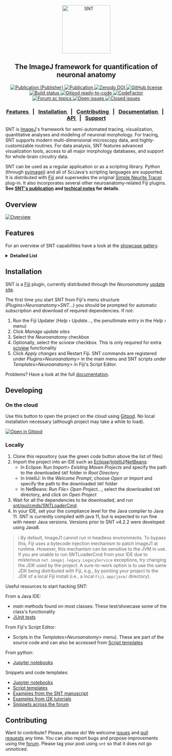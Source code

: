 <p align="center"><img src="https://imagej.net/media/icons/snt.png" alt="SNT" width="150"></p>
<h2 align="center">The ImageJ framework for quantification of neuronal anatomy</h2>
<div align="center">

 <!-- rdcu.be -->
  <a href="https://rdcu.be/c59MD">
    <img alt="Publication (Publisher)" src="https://img.shields.io/badge/Publication-Pub.-teal.svg">
  </a>
 <!-- BioRiv -->
  <a href="https://doi.org/10.1101/2020.07.13.179325">
    <img alt="Publication" src="https://img.shields.io/badge/Publication-BioRiv-red.svg">
  </a>
  <!-- Zenodo -->
  <a href="https://zenodo.org/badge/latestdoi/221831995">
    <img alt="Zenodo DOI" src="https://zenodo.org/badge/221831995.svg">
  </a>
  <!-- License -->
  <a href="https://github.com/morphonets/SNT/blob/master/LICENSE.txt">
    <img alt="GitHub license" src="https://img.shields.io/github/license/morphonets/SNT">
  </a>
<br>
  <!-- Build Status -->
  <a href="https://github.com/morphonets/SNT/actions/workflows/build.yml">
    <img alt="Build status" src="https://github.com/morphonets/SNT/actions/workflows/build.yml/badge.svg">
  </a>
  <!-- Gitpod -->
  <a href="https://gitpod.io/#https://github.com/fiji/SNT">
    <img alt="Gitpod ready-to-code" src="https://img.shields.io/badge/Gitpod-ready--to--code-blue?logo=gitpod">
  </a>
  <!-- codefactor -->
  <a href="https://www.codefactor.io/repository/github/morphonets/snt"><img src="https://www.codefactor.io/repository/github/morphonets/snt/badge" alt="CodeFactor" /
></a>
<br>
  <!-- Forum -->
  <a href="https://forum.image.sc/tags/snt">
    <img alt="Forum.sc topics" src="https://img.shields.io/badge/dynamic/json.svg?label=forum&url=https%3A%2F%2Fforum.image.sc%2Ftag%2Fsnt.json&query=%24.topic_list.tags.0.topic_count&suffix=%20topics">
  </a>
  <!-- Issues -->
  <a href="https://github.com/morphonets/SNT/issues">
    <img alt="Open issues" src="https://img.shields.io/github/issues/morphonets/SNT">
  </a>
  <a href="https://github.com/morphonets/SNT/issues">
    <img alt="Closed issues" src="https://img.shields.io/github/issues-closed/morphonets/SNT">
  </a>
</div>
<div align="center">
  <h3>
    <a href="https://github.com/morphonets/SNT#features">
      Features
    </a>
    <span style="margin:.5em">|</span>
    <a href="https://github.com/morphonets/SNT#installation">
      Installation
    </a>
    <span style="margin:.5em">|</span>
    <a href="https://github.com/morphonets/SNT#contributing">
      Contributing
    </a>
    <span style="margin:.5em">|</span>
    <a href="https://imagej.net/SNT">
       Documentation
    </a>
    <span style="margin:.5em">|</span>
    <a href="https://morphonets.github.io/SNT/">
      API
    </a>
    <span style="margin:.5em">|</span>
    <a href="https://forum.image.sc/tag/SNT">
      Support
    </a>
  </h3>
</div>

SNT is [ImageJ](https://imagej.net/)'s framework for semi-automated tracing, visualization, quantitative analyses and modeling of neuronal morphology. For tracing, SNT supports modern multi-dimensional microscopy data, and highly-customizable routines. For data analysis, SNT features advanced visualization tools, access to all major morphology databases, and support for whole-brain circuitry data.

SNT can be used as a regular application or as a scripting library. Python (through [pyimagej](https://github.com/imagej/pyimagej)) and  all of SciJava's scripting languages are supported. It is distributed with [Fiji](https://imagej.net/Fiji) and supersedes the original [Simple Neurite Tracer](#backwards-compatibility) plug-in. It also incorporates several other neuroanatomy-related Fiji plugins. **See  [SNT's publication](https://doi.org/10.1038/s41592-021-01105-7)  and [techical notes](./NOTES.md) for details**.

## Overview

[![Overview](https://user-images.githubusercontent.com/2439948/167173119-2e4bea60-38e6-437f-82a9-205700f83ae8.png)](https://www.nature.com/articles/s41592-021-01105-7)

## Features
For an overview of SNT capabilities have a look at the [showcase gallery](https://imagej.net/plugins/snt/#overview).

<details>
  <summary><b>Detailed List</b></summary>

### Tracing

* Semi-automated Tracing:
  
  * Support for up to 5D multidimensional images, including multichannel, and timelapse sequences
  * Support for both ImageJ1 and [ImgLib2](https://imagej.net/libs/imglib2/) data structures
  * Several bi-directional search algorithms (A\*, NBA\*, Fast marching) with adjustable cost functions allow for efficient computation of curvatures for a wide range of imagery, that are <u>up to 20x faster</u> relatively to the original _Simple Neurite Tracer_ plugin
  * Tracing in "secondary layers". This allows for paths to be computed on "enhanced" (pre-processed) images while interacting with the unfiltered, original image (or vice-versa). Toggling between the two data sources is immediate
  * Precise placement of nodes is aided by a local search that automatically snaps the cursor to neurites wihin a 3D neighborhood

* Auto-tracing:

  * Generation of traces from thresholded/filtered images
  * Machine learning: Built-in routines for training random forest classifiers on previously traced paths ([Trainable Weka segmentation](https://github.com/fiji/Trainable_Segmentation) bridge)

* Tracing can be interleaved with image processing routines

* Tracing is scriptable. Interactive scripts allow for real-time inspection of results

* Paths can be tagged, searched, grouped and filtered by morphometric properties (length, radius, etc.)

* Paths can be edited, i.e., a path can be linked or merged together, or split into two. Nodes can be moved, deleted, or inserted

* Post-hoc refinement of node positioning and radii by 'fitting' traces to the fluorescent signal associated with a path
  
### Analysis

* Extensive repertoire of metrics, namely those provided by [L-measure](http://cng.gmu.edu:8080/Lm/help/index.htm) and [NeuroM](https://github.com/BlueBrain/NeuroM). Metrics can be collected from groups of cells, single cells, or parts thereof

* Analysis based on neuropil annotations for whole-brain data such as [MouseLight](https://ml-neuronbrowser.janelia.org/)

* Direct access to public databases, including [FlyCircuit](http://www.flycircuit.tw), [Insect Brain Database](https://insectbraindb.org/app/), [MouseLight](https://ml-neuronbrowser.janelia.org/), [NeuroMorpho](http://neuromorpho.org/), and [Virtual Fly Brain](https://v2.virtualflybrain.org/)

* Built-in commands for immediate retrieval of statistical reports, including summary statistics, tests (two-sample _t_-test/one-way ANOVA), comparison plots and histograms

* Convex hull analyses

* Graph theory-based analyses

* Persistent homology-based analyses

* [Sholl](./NOTES.md) and Horton-Strahler analyses

* Image processing workflows: Reconstructions can be converted to masks and ROIs. Voxel intensities can be profiled around traced paths
  
### Visualization

* Quantitative visualizations: Display neurons color coded by morphometric traits, or neuropil annotations. 

* Publication-quality visualizations:  Neuronal reconstructions, diagrams, plots and histograms can be exported as vector graphics

* [Reconstruction Viewer](https://imagej.net/SNT:_Reconstruction_Viewer): Standalone hardware-accelerated 3D visualization tool for both meshes and reconstructions.
  
  * Interactive and programmatic scenes (controlled rotations, panning, zoom, scaling, animation,  "dark/light mode", etc.)
  * Customizable views: Interactive management of scene elements, controls for transparency, color interpolation, lightning, path smoothing, etc.. Ability to render both local and remote files on the same scene
  * Built-in support for several template brains: Drosophila, [zebrafish](https://fishatlas.neuro.mpg.de/), and Allen CCF (Allen Mouse Brain Atlas)

* [sciview](https://github.com/scenerygraphics/sciview) integration

* Graph Viewer: A dedicated viewer for graph-theory-based diagrams
  
  * Display reconstructions as dendrograms
  * Quantitative connectivity graphs for single cells and groups of cells
  
### Scripting

* Almost every aspect of the program can be scripted in any of the IJ2 supported languages, or from Python through [pyimagej](https://github.com/imagej/pyimagej)

* Detailed [documentation](https://imagej.net/SNT:_Scripting) and examples, including Python [notebooks](https://github.com/morphonets/SNT/tree/master/notebooks), and [end-to-end examples](https://github.com/morphonets/SNTmanuscript)

* Headless scripts supported

* (Experimental) Script Recorder
  
### Modeling

* Biophysical modeling of neuronal growth is performed through [Cortex3D (Cx3D)](https://github.com/morphonets/cx3d) and [sciview](https://docs.scenery.graphics/sciview/ "SciView"), in which a modified version of [Cx3D](https://github.com/morphonets/cx3d) grows neuronal processes with [sciview](https://docs.scenery.graphics/sciview/)’s data structures.
  
### Compatibility

* Support for multiple file formats including SWC, TRACES, JSON (MouseLight specification), and NDF (NeuronJ data file)

* Backwards compatibility: Special effort was put into backwards compatibility with  [Simple Neurite Tracer](https://github.com/fiji/SNT)  (including [TrakEM2](https://github.com/trakem2/TrakEM2) and [ITK](https://imagej.net/SNT:_Tubular_Geodesics) interaction). Inherited functionality has been improved, namely:
  
  * Support for sub-pixel accuracy
  * Synchronization of XY, ZY, and XZ views
  * Improved "filling" and "fitting" routines
  * Multi-threading improvements
  * Modernized GUI

* Aggregation of [legacy plugins](./NOTES.md)
  
</details>

## Installation

SNT is a [Fiji](https://imagej.net/Fiji) plugin, currently distributed through the *Neuroanatomy* [update site](https://imagej.net/Update_Sites).

The first time you start SNT from Fiji's menu structure *(Plugins>Neuroanatomy>SNT...*) you should be prompted for automatic subscription and download of required dependencies. If not:

1. Run the Fiji Updater (*Help › Update...*, the penultimate entry in the  *Help ›*  menu)
2. Click *Manage update sites*
3. Select the *Neuroanatomy* checkbox
4. Optionally, select the *sciview* checkbox. This is only required for extra [sciview](https://docs.scenery.graphics/sciview/) functionality
5. Click *Apply changes* and Restart Fiji. SNT commands are registered under _Plugins>Neuroanatomy>_ in the main menu and SNT scripts under _Templates>Neuroanatomy>_ in Fiji's Script Editor.

Problems? Have a look at the full [documentation](https://imagej.net/SNT).

## Developing

### On the cloud

Use this button to open the project on the cloud using [Gitpod](https://gitpod.io). No local installation necessary (although project may take a while to load).

[![Open in Gitpod](https://gitpod.io/button/open-in-gitpod.svg)](https://gitpod.io/#https://github.com/morphonets/SNT) 

### Locally

1. Clone this repository (use the green _code_ button above the list of files) 
2. Import the project into an IDE such as [Eclipse](https://www.eclipse.org/downloads/packages/)/[IntelliJ](https://www.jetbrains.com/idea/download/)/[NetBeans](https://netbeans.apache.org/download/index.html):
   - In Eclipse: Run _Import> Existing Maven Projects_ and specify the path to the downloaded `SNT` folder in _Root Directory_
   - In IntelliJ: In the _Welcome Prompt_, choose _Open or Import_ and specify the path to the downloaded `SNT` folder
   - In NetBeans: Run _File> Open Project..._, select the downloaded `SNT` directory, and click on _Open Project_
3. Wait for all the dependencies to be downloaded, and run [snt/gui/cmds/SNTLoaderCmd](./src/main/java/sc/fiji/snt/gui/cmds/SNTLoaderCmd.java). 
4. In your IDE, set your the compliance level for the Java compiler to Java 11. SNT is currently compiled with java 11, but is expected to run fine with newer Java versions. Versions prior to SNT v4.2.2 were developed using Java8. 

> :information_source: By default, ImageJ1 cannot run in headless environments. To bypass this, Fiji uses a bytecode injection mechanism to patch ImageJ1 at runtime.
> However, this mechanism can be sensitive to the JVM in use. If you are unable to run SNTLoaderCmd from your IDE due to misterious `net.imagej.legacy.LegacyService` exceptions,
> try changing the JDK used by the project. A sure-to-work option is to use the same JDK being distributed with Fiji, e.g., by pointing your project to the JDK of a local Fiji install (i.e., a local `Fiji.app/java/` directory).

Useful resources to start hacking SNT:

From a Java IDE:
- _main_ methods found on most classes: These test/showcase some of the class's functionality
- [JUnit tests](./src/test/java/sc/fiji/snt/)

From Fiji's Script Editor:
- Scripts in the _Templates>Neuroanatomy>_ menu). These are part of the source code and can also be accessed from [Script templates](./src/main/resources/script_templates/Neuroanatomy/) 

From python:
- [Jupyter notebooks](./notebooks)

Snippets and code templates:
- [Jupyter notebooks](./notebooks)
- [Script templates](./src/main/resources/script_templates/Neuroanatomy/)
- [Examples from the SNT manuscript](https://github.com/morphonets/SNTmanuscript)
- [Examples from I2K tutorials](https://github.com/morphonets/i2k2020)
- [Snippets across the forum](https://forum.image.sc/tag/snt)

## Contributing

Want to contribute? Please, please do! We welcome [issues](https://github.com/morphonets/SNT/issues) and [pull requests](https://github.com/morphonets/SNT/pulls) any time. You can also report bugs and propose improvements using the [forum](https://forum.image.sc/tag/snt). Please tag your post using `snt` so that it does not go unnoticed. 
